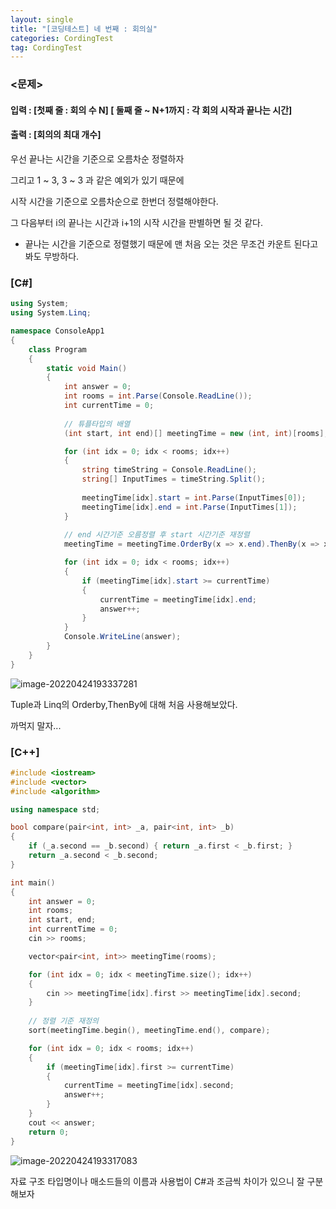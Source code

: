 ```yaml
---
layout: single
title: "[코딩테스트] 네 번째 : 회의실"
categories: CordingTest
tag: CordingTest
---
```




### <문제>

#### 입력 : [첫째 줄 :  회의 수  N] [ 둘째 줄 ~ N+1까지 : 각 회의 시작과 끝나는 시간]

#### 출력 : [회의의 최대 개수]

우선 끝나는 시간을 기준으로 오름차순 정렬하자

그리고 1 ~ 3, 3 ~ 3 과 같은 예외가 있기 때문에

시작 시간을 기준으로 오름차순으로 한번더 정렬해야한다.

그 다음부터 i의 끝나는 시간과  i+1의 시작 시간을 판별하면 될 것 같다.

+ 끝나는 시간을 기준으로 정렬했기 때문에 맨 처음 오는 것은 무조건 카운트 된다고 봐도 무방하다.

### [C#]

```c#
using System;
using System.Linq;

namespace ConsoleApp1
{
    class Program
    {
        static void Main()
        {
            int answer = 0;
            int rooms = int.Parse(Console.ReadLine());  
            int currentTime = 0;
			
            // 튜플타입의 배열
            (int start, int end)[] meetingTime = new (int, int)[rooms];

            for (int idx = 0; idx < rooms; idx++)
            {
                string timeString = Console.ReadLine();
                string[] InputTimes = timeString.Split();
                
                meetingTime[idx].start = int.Parse(InputTimes[0]);
                meetingTime[idx].end = int.Parse(InputTimes[1]);
            }
            
			// end 시간기준 오름정렬 후 start 시간기준 재정렬  
            meetingTime = meetingTime.OrderBy(x => x.end).ThenBy(x => x.start).ToArray();

            for (int idx = 0; idx < rooms; idx++)
            {
                if (meetingTime[idx].start >= currentTime)
                {
                    currentTime = meetingTime[idx].end;
                    answer++;
                }
            }
            Console.WriteLine(answer);
        }
    }
}
```

![image-20220424193337281](../../images/2022-04-24-CordingTest4/image-20220424193337281.png)

 Tuple과 Linq의 Orderby,ThenBy에 대해 처음 사용해보았다.

까먹지 말자... 



### [C++]

```c++
#include <iostream>
#include <vector>
#include <algorithm>

using namespace std;

bool compare(pair<int, int> _a, pair<int, int> _b)
{
    if (_a.second == _b.second) { return _a.first < _b.first; }
    return _a.second < _b.second;
}

int main()
{
    int answer = 0;
    int rooms;
    int start, end;
    int currentTime = 0;
    cin >> rooms;

    vector<pair<int, int>> meetingTime(rooms);

    for (int idx = 0; idx < meetingTime.size(); idx++)
    {
        cin >> meetingTime[idx].first >> meetingTime[idx].second;
    }
    
    // 정렬 기준 재정의
    sort(meetingTime.begin(), meetingTime.end(), compare);

    for (int idx = 0; idx < rooms; idx++)
    {
        if (meetingTime[idx].first >= currentTime)
        {
            currentTime = meetingTime[idx].second;
            answer++;
        }
    }
    cout << answer;
    return 0;
}
```

![image-20220424193317083](../../images/2022-04-24-CordingTest4/image-20220424193317083.png)

자료 구조 타입명이나 매소드들의 이름과 사용법이 C#과 조금씩 차이가 있으니 잘 구분해보자